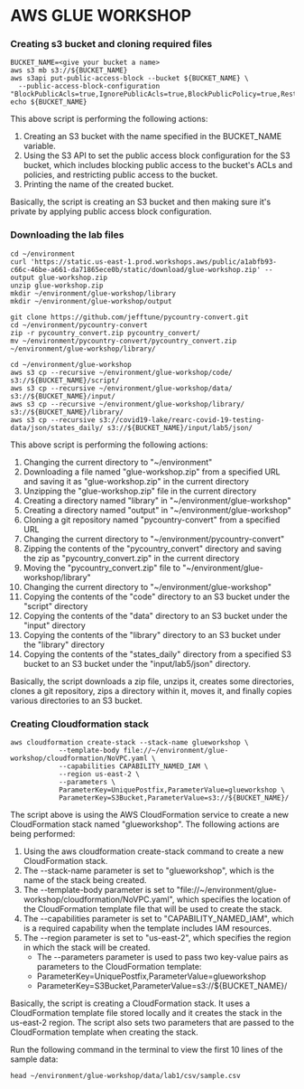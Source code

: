 # AWS GLUE WORKSHOP

### Creating s3 bucket and cloning required files
```
BUCKET_NAME=<give your bucket a name>
aws s3 mb s3://${BUCKET_NAME}
aws s3api put-public-access-block --bucket ${BUCKET_NAME} \
  --public-access-block-configuration "BlockPublicAcls=true,IgnorePublicAcls=true,BlockPublicPolicy=true,RestrictPublicBuckets=true"
echo ${BUCKET_NAME}
```

This above script is performing the following actions:
1. Creating an S3 bucket with the name specified in the BUCKET_NAME variable.
2. Using the S3 API to set the public access block configuration for the S3 bucket, which includes blocking public access to the bucket's ACLs and policies, and restricting public access to the bucket.
3. Printing the name of the created bucket.

Basically, the script is creating an S3 bucket and then making sure it's private by applying public access block configuration. 

### Downloading the lab files
```
cd ~/environment
curl 'https://static.us-east-1.prod.workshops.aws/public/a1abfb93-c66c-46be-a661-da71865ece0b/static/download/glue-workshop.zip' --output glue-workshop.zip
unzip glue-workshop.zip
mkdir ~/environment/glue-workshop/library
mkdir ~/environment/glue-workshop/output

git clone https://github.com/jefftune/pycountry-convert.git
cd ~/environment/pycountry-convert
zip -r pycountry_convert.zip pycountry_convert/
mv ~/environment/pycountry-convert/pycountry_convert.zip ~/environment/glue-workshop/library/

cd ~/environment/glue-workshop
aws s3 cp --recursive ~/environment/glue-workshop/code/ s3://${BUCKET_NAME}/script/
aws s3 cp --recursive ~/environment/glue-workshop/data/ s3://${BUCKET_NAME}/input/
aws s3 cp --recursive ~/environment/glue-workshop/library/ s3://${BUCKET_NAME}/library/
aws s3 cp --recursive s3://covid19-lake/rearc-covid-19-testing-data/json/states_daily/ s3://${BUCKET_NAME}/input/lab5/json/

```

This above script is performing the following actions:
1. Changing the current directory to "~/environment"
2. Downloading a file named "glue-workshop.zip" from a specified URL and saving it as "glue-workshop.zip" in the current directory
3. Unzipping the "glue-workshop.zip" file in the current directory
4. Creating a directory named "library" in "~/environment/glue-workshop"
5. Creating a directory named "output" in "~/environment/glue-workshop"
6. Cloning a git repository named "pycountry-convert" from a specified URL
7. Changing the current directory to "~/environment/pycountry-convert"
8. Zipping the contents of the "pycountry_convert" directory and saving the zip as "pycountry_convert.zip" in the current directory
9. Moving the "pycountry_convert.zip" file to "~/environment/glue-workshop/library"
10. Changing the current directory to "~/environment/glue-workshop"
11. Copying the contents of the "code" directory to an S3 bucket under the "script" directory
12. Copying the contents of the "data" directory to an S3 bucket under the "input" directory
13. Copying the contents of the "library" directory to an S3 bucket under the "library" directory
14. Copying the contents of the "states_daily" directory from a specified S3 bucket to an S3 bucket under the "input/lab5/json" directory.

Basically, the script downloads a zip file, unzips it, creates some directories, clones a git repository, zips a directory within it, moves it, and finally copies various directories to an S3 bucket.

### Creating Cloudformation stack

```
aws cloudformation create-stack --stack-name glueworkshop \
            --template-body file://~/environment/glue-workshop/cloudformation/NoVPC.yaml \
            --capabilities CAPABILITY_NAMED_IAM \
            --region us-east-2 \
            --parameters \
            ParameterKey=UniquePostfix,ParameterValue=glueworkshop \
            ParameterKey=S3Bucket,ParameterValue=s3://${BUCKET_NAME}/
```

The script above is using the AWS CloudFormation service to create a new CloudFormation stack named "glueworkshop". The following actions are being performed:
1. Using the aws cloudformation create-stack command to create a new CloudFormation stack.
2. The --stack-name parameter is set to "glueworkshop", which is the name of the stack being created.
3. The --template-body parameter is set to "file://~/environment/glue-workshop/cloudformation/NoVPC.yaml", which specifies the location of the CloudFormation template file that will be used to create the stack.
4. The --capabilities parameter is set to "CAPABILITY_NAMED_IAM", which is a required capability when the template includes IAM resources.
5. The --region parameter is set to "us-east-2", which specifies the region in which the stack will be created.
    * The --parameters parameter is used to pass two key-value pairs as parameters to the CloudFormation template:
    * ParameterKey=UniquePostfix,ParameterValue=glueworkshop
    * ParameterKey=S3Bucket,ParameterValue=s3://${BUCKET_NAME}/

Basically, the script is creating a CloudFormation stack. It uses a CloudFormation template file stored locally and it creates the stack in the us-east-2 region. The script also sets two parameters that are passed to the CloudFormation template when creating the stack.

Run the following command in the terminal to view the first 10 lines of the sample data:
```
head ~/environment/glue-workshop/data/lab1/csv/sample.csv
```